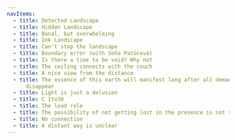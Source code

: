 ```yaml
---
navItems:
  - title: Detected Landscape
  - title: Hidden Landscape
  - title: Banal, but overwhelming
  - title: Ink Landscape
  - title: Can't stop the landscape
  - title: Boundary error (with Soňa Patúcová)
  - title: Is there a time to be void? Why not
  - title: The ceiling connects with the couch
  - title: A nice view from the distance
  - title: The essence of this earth will manifest long after all demands on it
      disappear
  - title: Light is just a delusion
  - title: C 1to30
  - title: The lead role
  - title: The possibility of not getting lost in the presence is not really real
  - title: No connection
  - title: A distant way is unclear
---
```


